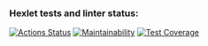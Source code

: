 ### Hexlet tests and linter status:
[![Actions Status](https://github.com/FatykovKirill/frontend-project-11/actions/workflows/hexlet-check.yml/badge.svg)](https://github.com/FatykovKirill/frontend-project-11/actions)
[![Maintainability](https://api.codeclimate.com/v1/badges/c1585658fb33f6a8e922/maintainability)](https://codeclimate.com/github/FatykovKirill/frontend-project-11/maintainability)
[![Test Coverage](https://api.codeclimate.com/v1/badges/c1585658fb33f6a8e922/test_coverage)](https://codeclimate.com/github/FatykovKirill/frontend-project-11/test_coverage)